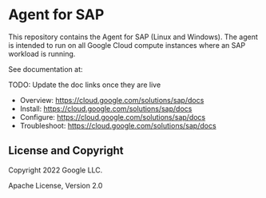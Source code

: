 # Agent for SAP

This repository contains the Agent for SAP (Linux and Windows). The agent is
intended to run on all Google Cloud compute instances where an SAP workload is
running.

See documentation at:

TODO: Update the doc links once they are live

*   Overview: https://cloud.google.com/solutions/sap/docs
*   Install: https://cloud.google.com/solutions/sap/docs
*   Configure: https://cloud.google.com/solutions/sap/docs
*   Troubleshoot: https://cloud.google.com/solutions/sap/docs

## License and Copyright

Copyright 2022 Google LLC.

Apache License, Version 2.0
